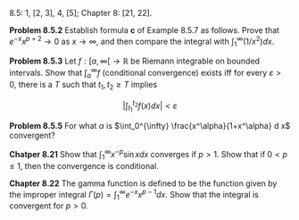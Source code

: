 8.5: 1, [2, 3], 4, [5]; Chapter 8: [21, 22].

**Problem 8.5.2** Establish formula $\mathbf{c}$ of Example 8.5.7 as follows. Prove that $e^{-x} x^{p+2} \rightarrow 0$ as $x \rightarrow \infty$, and then compare the integral with $\int_1^{\infty}\left(1 / x^2\right) d x$.

**Problem 8.5.3** Let $f:[a, \infty[\rightarrow \mathbb{R}$ be Riemann integrable on bounded intervals. Show that $\int_a^{\infty} f$ (conditional convergence) exists iff for every $\varepsilon>0$, there is a $T$ such that $t_1, t_2 \geq T$ implies

$$
\left|\int_{t_1}^{t_2} f(x) d x\right|<\varepsilon
$$

**Problem 8.5.5** For what $\alpha$ is $\int_0^{\infty} \frac{x^\alpha}{1+x^\alpha} d x$ convergent?

**Chatper 8.21** Show that $\int_1^{\infty} x^{-p} \sin x d x$ converges if $p>1$. Show that if $0<p \leq 1$, then the convergence is conditional.

**Chapter 8.22** The gamma function is defined to be the function given by the improper integral $\Gamma(p)=\int_1^{\infty} e^{-x} x^{p-1} d x$. Show that the integral is convergent for $p>0$.